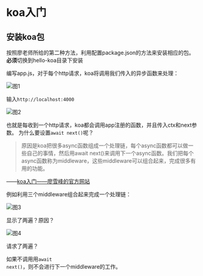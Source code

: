 


# koa入门
## 安装koa包
按照廖老师所给的第二种方法，利用配置package.json的方法来安装相应的包。
<strong>必须</strong>切换到hello-koa目录下安装

编写app.js，对于每个http请求，koa将调用我们传入的异步函数来处理：


![图1](http://upload-images.jianshu.io/upload_images/5531033-e83a6e5a2425fbb7.png?imageMogr2/auto-orient/strip%7CimageView2/2/w/1240)

输入<code>http://localhost:4000</code>

![图2](http://upload-images.jianshu.io/upload_images/5531033-7da4be86cf6c4312.png?imageMogr2/auto-orient/strip%7CimageView2/2/w/1240)

也就是每收到一个http请求，koa都会调用app注册的函数，并且传入ctx和next参数。
为什么要设置<code>await next()</code>呢？
<blockquote>
原因是koa把很多async函数组成一个处理链，每个async函数都可以做一些自己的事情，然后用await next()来调用下一个async函数。我们把每个async函数称为middleware，这些middleware可以组合起来，完成很多有用的功能。</blockquote>

——[koa入门——廖雪峰的官方网站](http://www.liaoxuefeng.com/wiki/001434446689867b27157e896e74d51a89c25cc8b43bdb3000/001471087582981d6c0ea265bf241b59a04fa6f61d767f6000)



例如利用三个middleware组合起来完成一个处理链：

![图3](http://upload-images.jianshu.io/upload_images/5531033-2a358b0125a932fc.png?imageMogr2/auto-orient/strip%7CimageView2/2/w/1240)

显示了两遍？原因？

![图4](http://upload-images.jianshu.io/upload_images/5531033-df0f90ba82983cdd.png?imageMogr2/auto-orient/strip%7CimageView2/2/w/1240)

请求了两遍？

如果不调用用<code>await next()</code>，则不会进行下一个middleware的工作。